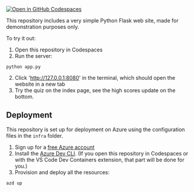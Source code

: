 [![Open in GitHub Codespaces](https://github.com/codespaces/badge.svg)](https://github.com/codespaces/new?hide_repo_select=true&repo=pamelafox%2Fsimple-flask-server-example)

This repository includes a very simple Python Flask web site, made for demonstration purposes only.

To try it out:

1. Open this repository in Codespaces
2. Run the server:

```console
python app.py
```

2. Click 'http://127.0.0.1:8080' in the terminal, which should open the website in a new tab
3. Try the quiz on the index page, see the high scores update on the bottom.

## Deployment

This repository is set up for deployment on Azure using the configuration files in the `infra` folder.

1. Sign up for a [free Azure account](https://azure.microsoft.com/free/?WT.mc_id=python-0000-pamelafox)
2. Install the [Azure Dev CLI](https://learn.microsoft.com/azure/developer/azure-developer-cli/install-azd?WT.mc_id=python-0000-pamelafox). (If you open this repository in Codespaces or with the VS Code Dev Containers extension, that part will be done for you.)
3. Provision and deploy all the resources:
```
azd up
```



